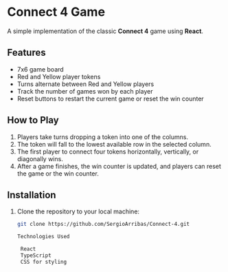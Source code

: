 # Connect 4 Game

A simple implementation of the classic **Connect 4** game using **React**.

## Features
- 7x6 game board
- Red and Yellow player tokens
- Turns alternate between Red and Yellow players
- Track the number of games won by each player
- Reset buttons to restart the current game or reset the win counter

## How to Play
1. Players take turns dropping a token into one of the columns.
2. The token will fall to the lowest available row in the selected column.
3. The first player to connect four tokens horizontally, vertically, or diagonally wins.
4. After a game finishes, the win counter is updated, and players can reset the game or the win counter.

## Installation

1. Clone the repository to your local machine:

   ```bash
   git clone https://github.com/SergioArribas/Connect-4.git

   Technologies Used

    React
    TypeScript
    CSS for styling